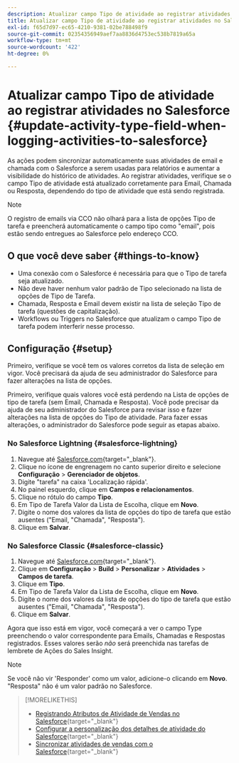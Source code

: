 ```yaml
---
description: Atualizar campo Tipo de atividade ao registrar atividades no Salesforce - Documentação do Marketo - Documentação do produto
title: Atualizar campo Tipo de atividade ao registrar atividades no Salesforce
exl-id: f65d7d97-ec65-4210-9381-02be788498f9
source-git-commit: 02354356949aef7aa8836d4753ec538b7819a65a
workflow-type: tm+mt
source-wordcount: '422'
ht-degree: 0%

---
```


# Atualizar campo Tipo de atividade ao registrar atividades no Salesforce {#update-activity-type-field-when-logging-activities-to-salesforce}

As ações podem sincronizar automaticamente suas atividades de email e chamada com o Salesforce a serem usadas para relatórios e aumentar a visibilidade do histórico de atividades. Ao registrar atividades, verifique se o campo Tipo de atividade está atualizado corretamente para Email, Chamada ou Resposta, dependendo do tipo de atividade que está sendo registrada.

>[!NOTE]
>
>O registro de emails via CCO não olhará para a lista de opções Tipo de tarefa e preencherá automaticamente o campo tipo como &quot;email&quot;, pois estão sendo entregues ao Salesforce pelo endereço CCO.

## O que você deve saber {#things-to-know}

* Uma conexão com o Salesforce é necessária para que o Tipo de tarefa seja atualizado.
* Não deve haver nenhum valor padrão de Tipo selecionado na lista de opções de Tipo de Tarefa.
* Chamada, Resposta e Email devem existir na lista de seleção Tipo de tarefa (questões de capitalização).
* Workflows ou Triggers no Salesforce que atualizam o campo Tipo de tarefa podem interferir nesse processo.

## Configuração {#setup}

Primeiro, verifique se você tem os valores corretos da lista de seleção em vigor. Você precisará da ajuda de seu administrador do Salesforce para fazer alterações na lista de opções.

Primeiro, verifique quais valores você está perdendo na Lista de opções de tipo de tarefa (sem Email, Chamada e Resposta). Você pode precisar da ajuda de seu administrador do Salesforce para revisar isso e fazer alterações na lista de opções do Tipo de atividade. Para fazer essas alterações, o administrador do Salesforce pode seguir as etapas abaixo.

### No Salesforce Lightning {#salesforce-lightning}

1. Navegue até [Salesforce.com](https://salesforce.com){target="_blank"}.
1. Clique no ícone de engrenagem no canto superior direito e selecione **Configuração** > **Gerenciador de objetos**.
1. Digite &quot;tarefa&quot; na caixa &#39;Localização rápida&#39;.
1. No painel esquerdo, clique em **Campos e relacionamentos**.
1. Clique no rótulo do campo **Tipo**.
1. Em Tipo de Tarefa Valor da Lista de Escolha, clique em **Novo**.
1. Digite o nome dos valores da lista de opções do tipo de tarefa que estão ausentes (&quot;Email, &quot;Chamada&quot;, &quot;Resposta&quot;).
1. Clique em **Salvar**.

### No Salesforce Classic {#salesforce-classic}

1. Navegue até [Salesforce.com](https://salesforce.com){target="_blank"}.
1. Clique em **Configuração** > **Build** > **Personalizar** > **Atividades** > **Campos de tarefa**.
1. Clique em **Tipo**.
1. Em Tipo de Tarefa Valor da Lista de Escolha, clique em **Novo**.
1. Digite o nome dos valores da lista de opções do tipo de tarefa que estão ausentes (&quot;Email, &quot;Chamada&quot;, &quot;Resposta&quot;).
1. Clique em **Salvar**.

Agora que isso está em vigor, você começará a ver o campo Type preenchendo o valor correspondente para Emails, Chamadas e Respostas registrados. Esses valores serão _não_ será preenchida nas tarefas de lembrete de Ações do Sales Insight.

>[!NOTE]
>
>Se você não vir &#39;Responder&#39; como um valor, adicione-o clicando em **Novo**. &quot;Resposta&quot; não é um valor padrão no Salesforce.

>[!MORELIKETHIS]
>
>* [Registrando Atributos de Atividade de Vendas no Salesforce](/help/marketo/product-docs/marketo-sales-insight/actions/crm/salesforce-package-configuration/logging-sales-activity-attributes-to-salesforce.md){target="_blank"}
>* [Configurar a personalização dos detalhes de atividade do Salesforce](/help/marketo/product-docs/marketo-sales-insight/actions/crm/salesforce-integration/configure-salesforce-activity-detail-customization.md){target="_blank"}
>* [Sincronizar atividades de vendas com o Salesforce](/help/marketo/product-docs/marketo-sales-insight/actions/crm/salesforce-integration/sync-sales-activities-to-salesforce.md){target="_blank"}
